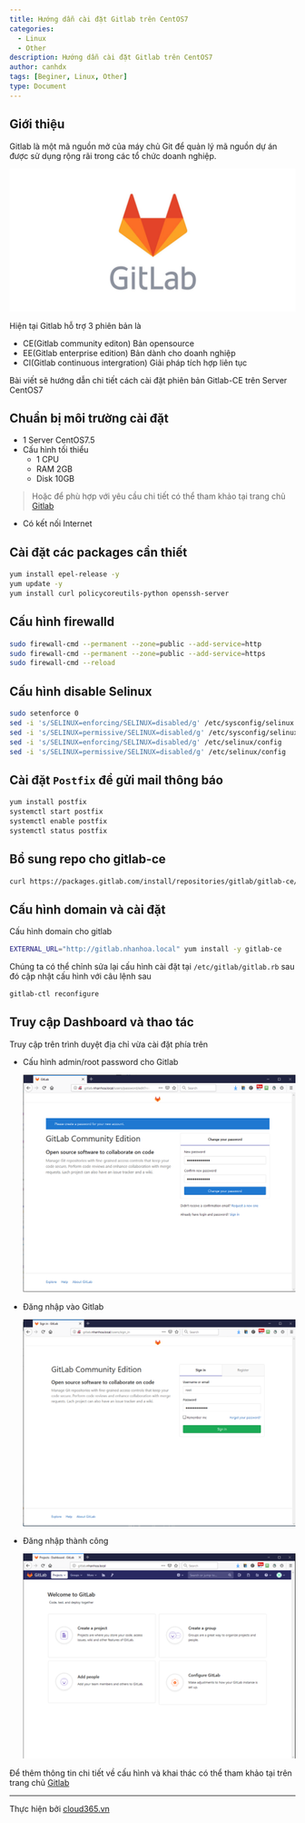 ```yaml
---
title: Hướng dẫn cài đặt Gitlab trên CentOS7
categories:
  - Linux
  - Other
description: Hướng dẫn cài đặt Gitlab trên CentOS7
author: canhdx
tags: [Beginer, Linux, Other]
type: Document
---
```


## Giới thiệu

Gitlab là một mã nguồn mở của máy chủ Git để quản lý mã nguồn dự án được sử dụng rộng rãi trong các tổ chức doanh nghiệp. 

![](/images/img-gitlab/gitlab-00.jpeg)

Hiện tại Gitlab hỗ trợ 3 phiên bản là 
- CE(Gitlab community editon) Bản opensource
- EE(Gitlab enterprise edition) Bản dành cho doanh nghiệp
- CI(Gitlab continuous intergration) Giải pháp tích hợp liên tục

Bài viết sẽ hướng dẫn chi tiết cách cài đặt phiên bản Gitlab-CE trên Server CentOS7

## Chuẩn bị môi trường cài đặt

- 1 Server CentOS7.5 
- Cấu hình tối thiểu 
    + 1 CPU
    + RAM 2GB
    + Disk 10GB
> Hoặc để phù hợp với yêu cầu chi tiết có thể tham khảo tại trang chủ <a href="https://docs.gitlab.com/ce/install/requirements.html" target="_blank">Gitlab</a>
- Có kết nối Internet 

## Cài đặt các packages cần thiết 
```sh 
yum install epel-release -y 
yum update -y
yum install curl policycoreutils-python openssh-server 
```

## Cấu hình firewalld 
```sh 
sudo firewall-cmd --permanent --zone=public --add-service=http
sudo firewall-cmd --permanent --zone=public --add-service=https
sudo firewall-cmd --reload
```

## Cấu hình disable Selinux
```sh 
sudo setenforce 0
sed -i 's/SELINUX=enforcing/SELINUX=disabled/g' /etc/sysconfig/selinux
sed -i 's/SELINUX=permissive/SELINUX=disabled/g' /etc/sysconfig/selinux
sed -i 's/SELINUX=enforcing/SELINUX=disabled/g' /etc/selinux/config
sed -i 's/SELINUX=permissive/SELINUX=disabled/g' /etc/selinux/config
```

## Cài đặt `Postfix` để gửi mail thông báo
```sh 
yum install postfix
systemctl start postfix
systemctl enable postfix
systemctl status postfix
```

## Bổ sung repo cho gitlab-ce
```sh 
curl https://packages.gitlab.com/install/repositories/gitlab/gitlab-ce/script.rpm.sh | sudo bash
```

## Cấu hình domain và cài đặt 

Cấu hình domain cho gitlab
```sh 
EXTERNAL_URL="http://gitlab.nhanhoa.local" yum install -y gitlab-ce
```

Chúng ta có thể chỉnh sửa lại cấu hình cài đặt tại `/etc/gitlab/gitlab.rb` sau đó cập nhật cấu hình với câu lệnh sau 
```sh 
gitlab-ctl reconfigure
```

## Truy cập Dashboard và thao tác 

Truy cập trên trình duyệt địa chỉ vừa cài đặt phía trên

- Cấu hình admin/root password cho Gitlab 

	![](/images/img-gitlab/gitlab-01.png)

- Đăng nhập vào Gitlab

	![](/images/img-gitlab/gitlab-02.png)

- Đăng nhập thành công 

	![](/images/img-gitlab/gitlab-03.png)


Để thêm thông tin chi tiết về cấu hình và khai thác có thể tham khảo tại trên trang chủ <a href="https://docs.gitlab.com" target="_blank">Gitlab</a>

---
Thực hiện bởi <a href="https://cloud365.vn/" target="_blank">cloud365.vn</a>